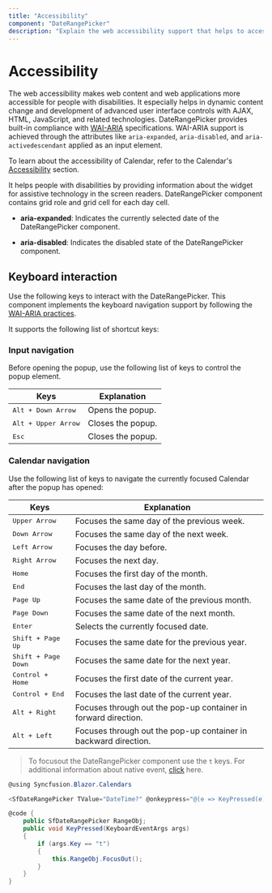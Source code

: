 ```yaml
---
title: "Accessibility"
component: "DateRangePicker"
description: "Explain the web accessibility support that helps to access all the features using keyboard, on-screen readers, or other assertive technology devices."
---
```


# Accessibility

The web accessibility makes web content and web applications more accessible for people with disabilities. It especially helps in dynamic content change and development of advanced user interface controls with AJAX, HTML, JavaScript, and related technologies.
DateRangePicker provides built-in compliance with [WAI-ARIA](http://www.w3.org/WAI/PF/aria-practices) specifications. WAI-ARIA
support is achieved through the attributes
like `aria-expanded`, `aria-disabled`, and `aria-activedescendant`
applied as an input element.

To learn about the accessibility of Calendar, refer to the Calendar's
[Accessibility](../calendar/accessibility/)  section.

It helps people with disabilities by providing information about the widget for assistive technology in the screen readers. DateRangePicker component contains grid role and grid cell for each day cell.

* **aria-expanded**: Indicates the currently selected date of the DateRangePicker component.

* **aria-disabled**: Indicates the disabled state of the DateRangePicker component.

## Keyboard interaction

Use the following keys to interact with the DateRangePicker.
This component implements the keyboard navigation support by following the  [WAI-ARIA practices](http://www.w3.org/WAI/PF/aria-practices).

It supports the following list of shortcut keys:

### Input navigation

Before opening the popup, use the following list of keys to
control the popup element.

| **Keys** | **Explanation** |
| --- | --- |
| <kbd>Alt +  Down Arrow</kbd> | Opens the popup. |
| <kbd>Alt +  Upper Arrow</kbd> | Closes the popup.|
| <kbd>Esc</kbd> | Closes the popup. |

### Calendar navigation

Use the following list of keys to navigate the currently focused Calendar after the popup has opened:

| **Keys** | **Explanation** |
| --- | --- |
| <kbd>Upper Arrow</kbd>  | Focuses the same day of the previous week. |
| <kbd>Down Arrow</kbd>  | Focuses the same day of the next week. |
| <kbd>Left Arrow</kbd>  | Focuses the day before. |
| <kbd>Right Arrow</kbd>  | Focuses the next day. |
| <kbd>Home</kbd>  | Focuses the first day of the month. |
| <kbd>End</kbd>  | Focuses the last day of the month. |
| <kbd>Page Up</kbd>  | Focuses the same date of the previous month. |
| <kbd>Page Down</kbd>  | Focuses the same date of the next month. |
| <kbd>Enter</kbd>  | Selects the currently focused date. |
| <kbd>Shift + Page Up</kbd>  | Focuses the same date for the previous year. |
| <kbd>Shift + Page Down</kbd>  | Focuses the same date for the next year. |
| <kbd>Control + Home</kbd>  | Focuses the first date of the current year. |
| <kbd>Control + End</kbd>  | Focuses the last date of the current year. |
| <kbd>Alt + Right</kbd>  | Focuses through out the pop-up container in forward direction. |
| <kbd>Alt + Left</kbd>  | Focuses through out the pop-up container in backward direction. |

> To focusout the DateRangePicker component use the `t` keys. For additional information about native event, [click](./native-events/) here.

```csharp
@using Syncfusion.Blazor.Calendars

<SfDateRangePicker TValue="DateTime?" @onkeypress="@(e => KeyPressed(e))" @ref="RangeObj"></SfDateRangePicker>

@code {
    public SfDateRangePicker RangeObj;
    public void KeyPressed(KeyboardEventArgs args)
    {
        if (args.Key == "t")
        {
            this.RangeObj.FocusOut();
        }
    }
}
```

